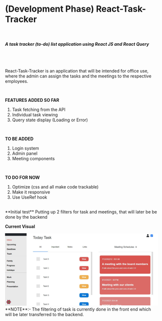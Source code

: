<h1> (Development Phase) React-Task-Tracker </h1> <br>
<h5> A task tracker (to-do) list application using React JS and React Query</h5> <br>
<br>
<p> React-Task-Tracker is an application that will be intended for office use, where
the admin can assign the tasks and the meetings to the respective employees. <p>
<br>

**FEATURES ADDED SO FAR** 
1. Task fetching from the API
2. Individual task viewing
3. Query state display (Loading or Error)   
<br>

**TO BE ADDED**
1. Login system
2. Admin panel
3. Meeting components
<br>

**TO DO FOR NOW**
1. Optimize (css and all make code trackable)
1. Make it responsive
2. Use UseRef hook

<br>
**Initial test**
Putting up 2 filters for task and meetings, that will later be be done by the backend
<br>

**Current Visual** <br>

<img src="src/ForReadMe/1.JPG"/>

<br>
**NOTE**:- The filtering of task is currently done in the front end which will be later transferred to
the backend. 